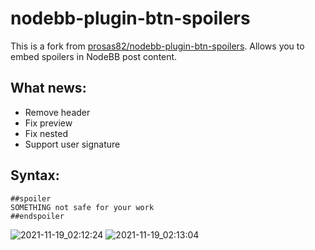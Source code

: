 
# nodebb-plugin-btn-spoilers

This is a fork from [prosas82/nodebb-plugin-btn-spoilers](https://github.com/prosas82/nodebb-plugin-btn-spoilers). Allows you to embed spoilers in NodeBB post content.

## What news:

 - Remove header
 - Fix preview
 - Fix nested
 - Support user signature

## Syntax:
 
```
##spoiler
SOMETHING not safe for your work
##endspoiler
```
![2021-11-19_02:12:24](https://user-images.githubusercontent.com/38396158/142481637-f980a6e0-d391-4265-b9bb-654d21a8143b.png)
![2021-11-19_02:13:04](https://user-images.githubusercontent.com/38396158/142481658-dcf1bd85-df0c-4f93-a87e-60e206116ae5.png)
